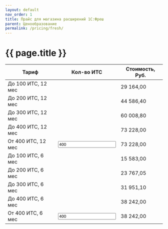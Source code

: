 ```yaml
---
layout: default
nav_order: 1
title: Прайс для магазина расширений 1С:Фреш
parent: Ценообразование
permalink: /pricing/fresh/
---
```


# {{ page.title }}

<table>
  <thead>
    <tr>
      <th>Тариф</th>
      <th>Кол-во ИТС</th>
      <th>Стоимость, Руб.</th>
    </tr>
  </thead>
  <tbody>
    <tr>
      <td>До 100 ИТС, 12 мес</td>
      <td></td>
      <td>29 164,00</td>
    </tr>
    <tr>
      <td>До 200 ИТС, 12 мес</td>
      <td></td>
      <td>44 586,40</td>
    </tr>
    <tr>
      <td>До 300 ИТС, 12 мес</td>
      <td></td>
      <td>60 008,80</td>
    </tr>
    <tr>
      <td>До 400 ИТС, 12 мес</td>
      <td></td>
      <td>73 228,00</td>
    </tr>
    <tr>
      <td>От 400 ИТС, 12 мес</td>
      <td><input type="number" value="400" oninput="calculatePrice(this, 'fullYear')" min="400"></td>
      <td>73 228,00</td>
    </tr>
    <tr>
      <td>До 100 ИТС, 6 мес</td>
      <td></td>
      <td>15 583,00</td>
    </tr>
    <tr>
      <td>До 200 ИТС, 6 мес</td>
      <td></td>
      <td>23 767,05</td>
    </tr>
    <tr>
      <td>До 300 ИТС, 6 мес</td>
      <td></td>
      <td>31 951,10</td>
    </tr>
    <tr>
      <td>До 400 ИТС, 6 мес</td>
      <td></td>
      <td>38 242,00</td>
    </tr>
    <tr>
      <td>От 400 ИТС, 6 мес</td>
      <td><input type="number" value="400" oninput="calculatePrice(this, 'halfYear')" min="400"></td>
      <td>38 242,00</td>
    </tr>
  </tbody>
</table>

<script>
  function calculatePrice(input, priceType) {
    const row = input.closest('tr');
    const cells = row.getElementsByTagName('td');
    let itcCount = parseFloat(input.value);
    const priceCell = cells[2];
    const basePrice = parseFloat(priceCell.textContent.replace(/\s/g, '').replace(',', '.'));

    let profRatio = 44064;
    let korpRatio = 88128;
    let baseRatio = 14900;
    const until200Ratio = 1.35;
    const until300Ratio = 1.7;

    if (priceType == 'halfYear') {
        profRatio = 23383;
        korpRatio = 46042;
        baseRatio = 7800;            
    }

    if (!isNaN(itcCount) && itcCount > 0) {
        
        let newPrice;
        if (itcCount < 400) {
            itcCount = 400;
        }
        rounded =  Math.round(itcCount / 10) * 10;
        newPrice = ((rounded / 400) * korpRatio - baseRatio).toFixed(2);      
        priceCell.textContent = new Intl.NumberFormat('ru-RU', { minimumFractionDigits: 2, maximumFractionDigits: 2 }).format(newPrice);
    }
  }
</script>